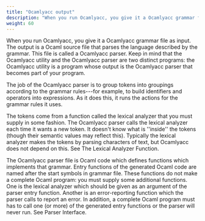 ```yaml
---
title: "Ocamlyacc output"
description: "When you run Ocamlyacc, you give it a Ocamlyacc grammar file as input. The output is a Ocaml source file that parses the language described by the grammar."
weight: 60
---
```


When you run Ocamlyacc, you give it a Ocamlyacc grammar file as input. The output is a Ocaml source file that parses the language described by the grammar.
This file is called a Ocamlyacc parser. Keep in mind that the Ocamlyacc utility and the Ocamlyacc parser are two distinct programs: the Ocamlyacc utility is a program whose output is the Ocamlyacc parser that becomes part of your program.


The job of the Ocamlyacc parser is to group tokens into groupings according to the grammar rules---for example, to build identifiers and operators into expressions. As it does this, it runs the actions for the grammar rules it uses.


The tokens come from a function called the lexical analyzer that you must supply in some fashion. The Ocamlyacc parser calls the lexical analyzer each time it wants a new token. It doesn't know what is ''inside'' the tokens (though their semantic values may reflect this). Typically the lexical analyzer makes the tokens by parsing characters of text, but Ocamlyacc does not depend on this. See The Lexical Analyzer Function.


The Ocamlyacc parser file is Ocaml code which defines functions which implements that grammar. Entry functions of the generated Ocaml code are named after the start symbols in grammar file. These functions do not make a complete Ocaml program: you must supply some additional functions. One is the lexical analyzer which should be given as an argument of the parser entry function. Another is an error-reporting function which the parser calls to report an error. In addition, a complete Ocaml program must has to call one (or more) of the generated entry functions or the parser will never run. See Parser Interface.

